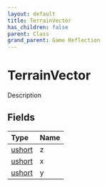 ```yaml
---
layout: default
title: TerrainVector
has_children: false
parent: Class
grand_parent: Game Reflection
---
```

# TerrainVector
Description 

## Fields

| Type | Name |
|:----------|:--------------|
| [ushort](/riftbreaker-wiki/docs/game-reflection/enums/ushort/) | z |
| [ushort](/riftbreaker-wiki/docs/game-reflection/enums/ushort/) | x |
| [ushort](/riftbreaker-wiki/docs/game-reflection/enums/ushort/) | y |

